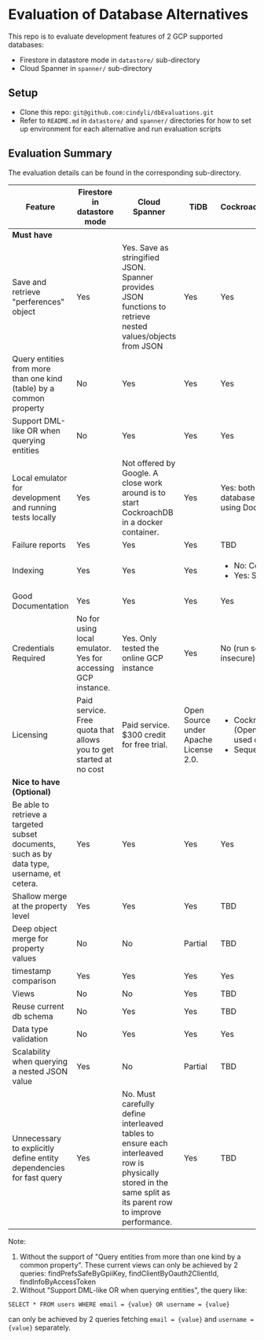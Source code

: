 # Evaluation of Database Alternatives
This repo is to evaluate development features of 2 GCP supported databases:
- Firestore in datastore mode in `datastore/` sub-directory
- Cloud Spanner in `spanner/` sub-directory

## Setup
- Clone this repo: `git@github.com:cindyli/dbEvaluations.git`
- Refer to `README.md` in `datastore/` and `spanner/` directories for how to set up environment for each alternative and run evaluation scripts

## Evaluation Summary

The evaluation details can be found in the corresponding sub-directory.

| Feature | Firestore in datastore mode | Cloud Spanner | TiDB | CockroachDB/Sequelize |
| --- | --- | --- | --- | --- |
| **Must have** |
| Save and retrieve "perferences" object | Yes | Yes. Save as stringified JSON. Spanner provides JSON functions to retrieve nested values/objects from JSON | Yes | Yes |
| Query entities from more than one kind (table) by a common property | No | Yes | Yes | Yes |
| Support DML-like OR when querying entities | No | Yes | Yes | Yes |
| Local emulator for development and running tests locally | Yes | Not offered by Google. A close work around is to start CockroachDB in a docker container.| Yes | Yes: both a local database as well as using Docker containers |
| Failure reports | Yes | Yes | Yes | TBD |
| Indexing | Yes | Yes | Yes | <ul><li>No: CockroachDB</li><li>Yes: Sequelize</li></ul> |
| Good Documentation | Yes | Yes | Yes | Yes |
| Credentials Required | No for using local emulator. Yes for accessing GCP instance. | Yes. Only tested the online GCP instance | Yes | No (run secure or insecure) |
| Licensing | Paid service. Free quota that allows you to get started at no cost | Paid service. $300 credit for free trial. | Open Source under Apache License 2.0. | <ul><li>CockroachDB: [BSL](https://www.cockroachlabs.com/blog/oss-relicensing-cockroachdb/) (Open Source until used commercially)</li><li>Sequelize: MIT</li> |
| **Nice to have (Optional)** |
| Be able to retrieve a targeted subset documents, such as by data type, username, et cetera. | Yes | Yes | Yes | Yes |
| Shallow merge at the property level | Yes | Yes | Yes | TBD |
| Deep object merge for property values | No | No | Partial | TBD |
| timestamp comparison | Yes | Yes | Yes | Yes |
| Views | No | No | Yes | TBD |
| Reuse current db schema | No | Yes | Yes | TBD |
| Data type validation | No | Yes | Yes | Yes |
| Scalability when querying a nested JSON value | Yes | No | Partial | TBD |
| Unnecessary to explicitly define entity dependencies for fast query | Yes | No. Must carefully define interleaved tables to ensure each interleaved row is physically stored in the same split as its parent row to improve performance.| Yes | TBD |

Note:
1. Without the support of "Query entities from more than one kind by a common property". These current views can only be achieved by 2 queries: findPrefsSafeByGpiiKey, findClientByOauth2ClientId, findInfoByAccessToken
2. Without "Support DML-like OR when querying entities", the query like:
```
SELECT * FROM users WHERE email = {value} OR username = {value}
```
can only be achieved by 2 queries fetching `email = {value}` and `username = {value}` separately.
